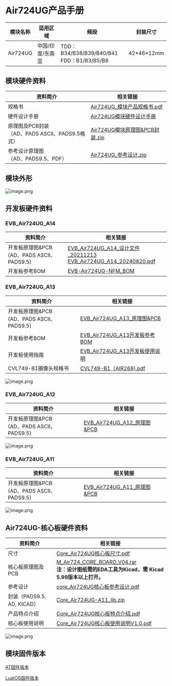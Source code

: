 # Air724UG产品手册

| 模块名称 | 适用区域         | 频段                                            | 封装尺寸     |
| -------- | ---------------- | ----------------------------------------------- | ------------ |
| Air724UG | 中国/印度/东南亚 | TDD：B34/B38/B39/B40/B41 <br />FDD：B1/B3/B5/B8 | 42\*46\*12mm |

## 模块硬件资料

| 资料简介                                             | 相关链接                                                     |
| ---------------------------------------------------- | ------------------------------------------------------------ |
| 规格书                                               | [Air724UG_模块产品规格书.pdf](https://cdn.openluat-luatcommunity.openluat.com/attachment/20211018134348625_Air724UG_%E6%A8%A1%E5%9D%97%E4%BA%A7%E5%93%81%E8%A7%84%E6%A0%BC%E4%B9%A6-v3.0.pdf) |
| 硬件设计手册                                         | [Air724UG模块硬件设计手册](https://doc.openluat.com/article/383/0) |
| 原理图及PCB封装<br />（AD、PADS ASCII、PADS9.5格式） | [Air724UG模块原理图&amp;PCB封装.zip](https://cdn.openluat-luatcommunity.openluat.com/attachment/20201224150449929_Air724UG_Air723UG_%E5%8E%9F%E7%90%86%E5%9B%BEPCB%E5%B0%81%E8%A3%85.zip) |
| 参考设计原理图<br />（AD、PADS9.5、PDF）             | [Air724UG_参考设计.zip](https://cdn.openluat-luatcommunity.openluat.com/attachment/20210225095151349_Air724UG_Reference_Design_V1.0.zip) |

## 模块外形

![image.png](https://cdn.openluat-luatcommunity.openluat.com/images/20220617135529827_image.png)

## 开发板硬件资料

### EVB_Air724UG_A14

| 资料简介                                          | 相关链接                                                                                                                                                                                                                                                                                               |
| ------------------------------------------------- | ------------------------------------------------------------------------------------------------------------------------------------------------------------------------------------------------------------------------------------------------------------------------------------------------------ |
| 开发板原理图&PCB<br />(AD、PADS ASCII、PADS9.5) | [EVB_Air724UG_A14_设计文件_20211213](https://cdn.openluat-luatcommunity.openluat.com/attachment/20230523094035766_EVB_Air724UG_A14_设计文件_20211213.rar)<br />[EVB_Air724UG_A14_20240820.pdf](https://cdn.openluat-luatcommunity.openluat.com/attachment/20240820165347223_EVB_Air724UG_A14_20240820.pdf) |
| 开发板参考BOM                                     | [EVB-Air724UG-NFM_BOM](https://cdn.openluat-luatcommunity.openluat.com/attachment/20230523094141113_EVB-Air724UG-NFM_BOM_B_EVB-Air724UG-NFM_A14_V1.1_20211213(Air724UG_NFM).xlsx)                                                                                                                         |

### EVB_Air724UG_A13

| 资料简介                                          | 相关链接                                                                                                                                                          |
| ------------------------------------------------- | ----------------------------------------------------------------------------------------------------------------------------------------------------------------- |
| 开发板原理图&PCB<br />(AD、PADS ASCII、PADS9.5) | [EVB_Air724UG_A13_原理图&amp;PCB](https://cdn.openluat-luatcommunity.openluat.com/attachment/20201224143227650_EVB_Air724UG_A13_20200723.zip)                        |
| 开发板参考BOM                                     | [EVB_Air724UG_A13开发板参考BOM](https://cdn.openluat-luatcommunity.openluat.com/attachment/20200821115320989_EVB_Air724UG_BOM_B_EVB_Air724UG_A13_V1.5_20200810.xlsx) |
| 开发板使用指南                                    | [EVB_Air724UG_A13开发板使用说明](https://doc.openluat.com/article/2236 "EVB_Air724UG_A13开发板使用说明")                                                                |
| CVL749-B1摄像头规格书                             | [CVL749-B1（AIR268).pdf](https://cdn.openluat-luatcommunity.openluat.com/attachment/20230201200906850_CVL749-B1(AIR268).pdf)                                         |

![image.png](https://cdn.openluat-luatcommunity.openluat.com/images/20220617112740589_image.png)

### EVB_Air724UG_A12

| 资料简介                                          | 相关链接                                                                                                                          |
| ------------------------------------------------- | --------------------------------------------------------------------------------------------------------------------------------- |
| 开发板原理图&PCB<br />(AD、PADS ASCII、PADS9.5) | [EVB_Air724UG_A12_原理图&amp;PCB](https://cdn.openluat-luatcommunity.openluat.com/attachment/20210107163418415_EVB_Air724UG_A12.zip) |

![image.png](https://cdn.openluat-luatcommunity.openluat.com/images/20220617165533623_image.png)

### EVB_Air724UG_A11

| 资料简介                                          | 相关链接                                                                                                                          |
| ------------------------------------------------- | --------------------------------------------------------------------------------------------------------------------------------- |
| 开发板原理图&PCB<br />(AD、PADS ASCII、PADS9.5) | [EVB_Air724UG_A11_原理图&amp;PCB](https://cdn.openluat-luatcommunity.openluat.com/attachment/20210107162537708_EVB_Air724UG_A11.zip) |

![image.png](https://cdn.openluat-luatcommunity.openluat.com/images/20220617155804642_image.png)

## Air724UG-核心板硬件资料

| 资料简介                   | 相关链接                                                                                                                                                                                                          |
| -------------------------- | ----------------------------------------------------------------------------------------------------------------------------------------------------------------------------------------------------------------- |
| 尺寸                       | [Core_Air724UG核心板尺寸.pdf](https://cdn.openluat-luatcommunity.openluat.com/attachment/20211011093636481_Core_Air724UG核心板尺寸.pdf)                                                                              |
| 核心板原理图及PCB          | [M_Air724_CORE_BOARD_V04.rar](https://cdn.openluat-luatcommunity.openluat.com/attachment/20220425141911219_M_Air724_CORE_BOARD_V04.rar)<br />**注：设计图纸需的EDA工具为Kicad，需 Kicad 5.99版本以上打开。** |
| 参考设计                   | [core_Air724UG核心板参考设计.pdf](https://cdn.openluat-luatcommunity.openluat.com/attachment/20210917152159759_core_Air724UG核心板参考设计.pdf)                                                                      |
| 封装（PADS9.5, AD, KICAD） | [Core_Air724UG-A11_lib.zip](https://cdn.openluat-luatcommunity.openluat.com/attachment/20210807140341574_Core_Air724UG-A11_lib.zip)                                                                                  |
| 产品特点介绍               | [Core_Air724UG核心板特点介绍.pdf](https://cdn.openluat-luatcommunity.openluat.com/attachment/20210917202958428_Core_Air724UG核心板特点介绍.pdf)                                                                      |
| 核心板使用说明             | [Core_Air724UG核心板使用说明V1.0.pdf](https://cdn.openluat-luatcommunity.openluat.com/attachment/20210807140238026_Core_Air724UG核心板使用说明V1.0.pdf)                                                              |

![image.png](https://cdn.openluat-luatcommunity.openluat.com/images/20220617163652220_image.png)

## 模块固件版本

[AT固件版本](https://docs.openluat.com/air724ug/at/firmware/)

[LuatOS固件版本](https://docs.openluat.com/air724ug/luatos/firmware/)
